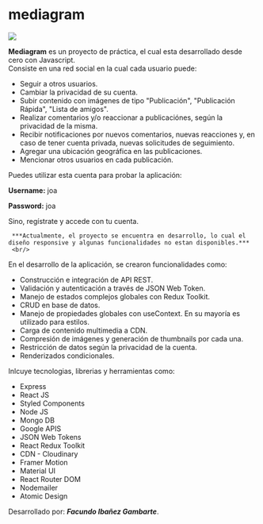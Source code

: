 # mediagram
   <p align="left">
     <img src="https://img.shields.io/badge/STATUS-EN%20DESAROLLO-green">
   </p>
   
**Mediagram** es un proyecto de práctica, el cual esta desarrollado desde cero con Javascript.<br/> Consiste en una red social en la cual cada usuario puede:
     <ul>
       <li>Seguir a otros usuarios.</li>
       <li>Cambiar la privacidad de su cuenta.</li>
       <li>Subir contenido con imágenes de tipo "Publicación", "Publicación Rápida", "Lista de amigos".</li>
       <li>Realizar comentarios y/o reaccionar a publicaciónes, según la privacidad de la misma.</li>
       <li>Recibir notificaciones por nuevos comentarios, nuevas reacciones y, en caso de tener cuenta privada, nuevas solicitudes de seguimiento.</li>
       <li>Agregar una ubicación geográfica en las publicaciones.</li>
       <li>Mencionar otros usuarios en cada publicación.</li>
     </ul>

<p>Puedes utilizar esta cuenta para probar la aplicación: </p>
    <p><b>Username:</b> joa</p>
    <p><b>Password:</b> joa</p>
<p>Sino, regístrate y accede con tu cuenta.</p>

     
     ***Actualmente, el proyecto se encuentra en desarrollo, lo cual el diseño responsive y algunas funcionalidades no estan disponibles.*** 
     <br/>
En el desarrollo de la aplicación, se crearon funcionalidades como:
<ul>
     <li>Construcción e integración de API REST.</li>
     <li>Validación y autenticación a través de JSON Web Token.</li>
     <li>Manejo de estados complejos globales con Redux Toolkit.</li>
     <li>CRUD en base de datos.</li>
     <li>Manejo de propiedades globales con useContext. En su mayoría es utilizado para estilos.</li>
     <li>Carga de contenido multimedia a CDN.</li>
     <li>Compresión de imágenes y generación de thumbnails por cada una.</li>
     <li>Restricción de datos según la privacidad de la cuenta.</li>
     <li>Renderizados condicionales.</li>
</ul>

Inlcuye tecnologias, librerias y herramientas como:
<ul>
     <li>Express</li>
     <li>React JS</li>
     <li>Styled Components</li>
     <li>Node JS</li>
     <li>Mongo DB</li>
     <li>Google APIS</li>
     <li>JSON Web Tokens</li>
     <li>React Redux Toolkit</li>
     <li>CDN - Cloudinary</li>
     <li>Framer Motion</li>
     <li>Material UI</li>
     <li>React Router DOM</li>
     <li>Nodemailer</li>
     <li>Atomic Design</li>
</ul>


Desarrollado por: ***Facundo Ibañez Gambarte***.


